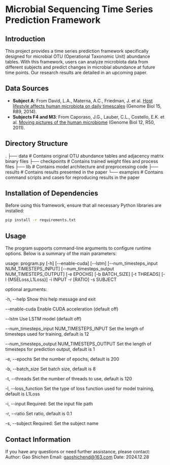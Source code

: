 # Microbial Sequencing Time Series Prediction Framework

## Introduction

This project provides a time series prediction framework specifically designed for microbial OTU (Operational Taxonomic Unit) abundance tables. With this framework, users can analyze microbiota data from different subjects and predict changes in microbial abundance at future time points. Our research results are detailed in an upcoming paper.

## Data Sources

- **Subject A**: From David, L.A., Materna, A.C., Friedman, J. et al. [Host lifestyle affects human microbiota on daily timescales](https://doi.org/10.1186/gb-2014-15-7-r89) (Genome Biol 15, R89, 2014).
- **Subjects F4 and M3**: From Caporaso, J.G., Lauber, C.L., Costello, E.K. et al. [Moving pictures of the human microbiome](https://doi.org/10.1186/gb-2011-12-5-r50) (Genome Biol 12, R50, 2011).

## Directory Structure
.
├── data                    # Contains original OTU abundance tables and adjacency matrix binary files
├── checkpoints             # Contains trained weight files and process files
├── lib                     # Contains model architecture and preprocessing code
├── results                 # Contains results presented in the paper
└── examples                # Contains command scripts and cases for reproducing results in the paper


## Installation of Dependencies

Before using this framework, ensure that all necessary Python libraries are installed:

```bash
pip install -r requirements.txt
```

## Usage
The program supports command-line arguments to configure runtime options. Below is a summary of the main parameters:

usage: program.py [-h] [--enable-cuda] [--lstm] [--num_timesteps_input NUM_TIMESTEPS_INPUT]
                 [--num_timesteps_output NUM_TIMESTEPS_OUTPUT] [-e EPOCHS] [-b BATCH_SIZE]
                 [-t THREADS] [-l {MSELoss,L1Loss}] -i INPUT -r [RATIO] -s SUBJECT

optional arguments:

  -h, --help                                    Show this help message and exit
  
  --enable-cuda                                 Enable CUDA acceleration (default off)
  
  --lstm                                        Use LSTM model (default off)
  
  --num_timesteps_input NUM_TIMESTEPS_INPUT     Set the length of timesteps used for training, default is 12
  
  --num_timesteps_output NUM_TIMESTEPS_OUTPUT   Set the length of timesteps for prediction output, default is 1
                        
  -e, --epochs                                  Set the number of epochs, default is 200
  
  -b, --batch_size                              Set batch size, default is 8
  
  -t, --threads                                 Set the number of threads to use, default is 120
  
  -l, --loss_function                           Set the type of loss function used for model training, default is L1Loss
  
  -i, --input                                   Required: Set the input file path
  
  -r, --ratio                                   Set ratio, default is 0.1
  
  -s, --subject                                 Required: Set the subject name


## Contact Information

If you have any questions or need further assistance, please contact:
Author: Gao Shichen
Email: gaoshichend@163.com
Date: 2024.12.28
